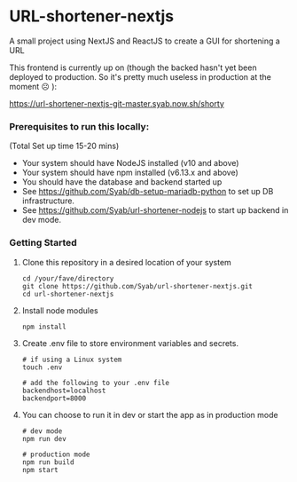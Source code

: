 # URL-shortener-nextjs
A small project using NextJS and ReactJS to create a GUI for shortening a URL


This frontend is currently up on (though the backed hasn't yet been deployed to production. So it's pretty much useless in production at the moment ☹️ ):

https://url-shortener-nextjs-git-master.syab.now.sh/shorty

### Prerequisites to run this locally:

(Total Set up time 15-20 mins)

- Your system should have NodeJS installed (v10 and above)
- Your system should have npm installed (v6.13.x and above)
- You should have the database and backend started up
- See https://github.com/Syab/db-setup-mariadb-python to set up DB infrastructure.
- See https://github.com/Syab/url-shortener-nodejs to start up backend in dev mode.

### Getting Started
1. Clone this repository in a desired location of your system
   ```
   cd /your/fave/directory
   git clone https://github.com/Syab/url-shortener-nextjs.git
   cd url-shortener-nextjs
   ```

2. Install node modules 
    ```
    npm install
    ```
3. Create .env file to store environment variables and secrets.
    ```
    # if using a Linux system
    touch .env
   
    # add the following to your .env file
    backendhost=localhost
    backendport=8000
    ```
4. You can choose to run it in dev or start the app as in production mode
    ```
   # dev mode
   npm run dev
   
   # production mode
   npm run build
   npm start
   ```

